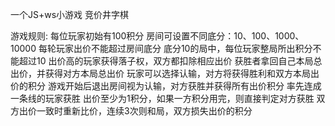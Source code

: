 一个JS+ws小游戏
竞价井字棋

游戏规则:
每位玩家初始有100积分
房间可设置不同底分：10、100、1000、10000
每轮玩家出价不能超过房间底分
底分10的局中，每位玩家整局所出积分不能超过10
出价高的玩家获得落子权，双方都扣除相应出价
获胜者拿回自己本局总出价，并获得对方本局总出价
玩家可以选择认输，对方将获得胜利和双方本局出价的积分
游戏开始后退出房间视为认输，对方获胜并获得所有出价积分
率先连成一条线的玩家获胜
出价至少为1积分，如果一方积分用完，则直接判定对方获胜
双方出价一致时重新比价，连续3次则和局，双方损失出价的积分

